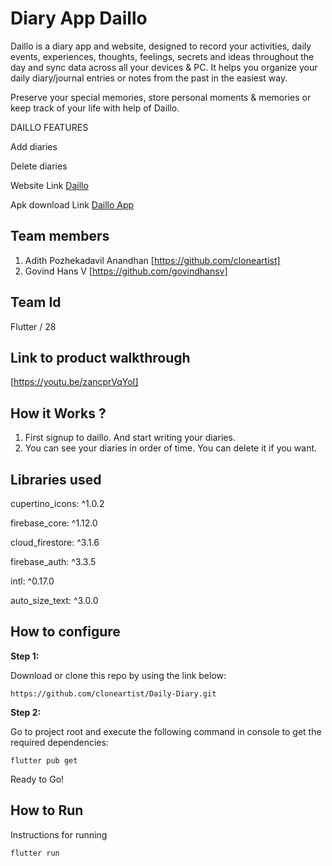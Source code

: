 # Diary App Daillo

Daillo is a diary app and website, designed to record your activities, daily events, experiences, thoughts, feelings, secrets and ideas throughout the day and sync data across all your devices & PC. It helps you organize your daily diary/journal entries or notes from the past in the easiest way.

Preserve your special memories, store personal moments & memories or keep track of your life with help of Daillo.

DAILLO FEATURES

  Add diaries
  
  Delete diaries

Website Link [Daillo](https://daillo.web.app/)

Apk download Link [Daillo App](https://github.com/cloneartist/Daily-Diary/raw/master/app-armeabi-v7a-release.apk)
  
## Team members
1. Adith Pozhekadavil Anandhan [https://github.com/cloneartist]
2. Govind Hans V [https://github.com/govindhansv]

## Team Id
Flutter / 28
 
## Link to product walkthrough
[https://youtu.be/zancprVqYoI]

## How it Works ?
1. First signup to daillo. And start writing your diaries. 
2. You can see your diaries in order of time. You can delete it if you want.

## Libraries used
  cupertino_icons: ^1.0.2
  
  firebase_core: ^1.12.0
  
  cloud_firestore: ^3.1.6
  
  firebase_auth: ^3.3.5
  
  intl: ^0.17.0
  
  auto_size_text: ^3.0.0
  
  
## How to configure

**Step 1:**

Download or clone this repo by using the link below:

```
https://github.com/cloneartist/Daily-Diary.git
```

**Step 2:**

Go to project root and execute the following command in console to get the required dependencies: 

```
flutter pub get 
```
Ready to Go!


## How to Run
Instructions for running

```
flutter run 
```

